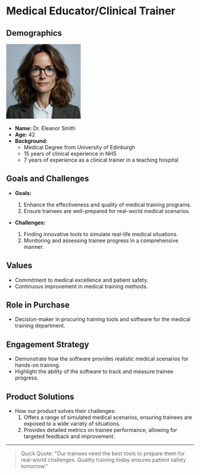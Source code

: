 # Medical Educator/Clinical Trainer

## Demographics
<img src="images/Medical Educators.webp" height=200/>

- **Name:** Dr. Eleanor Smith
- **Age:** 42
- **Background:** 
  - Medical Degree from University of Edinburgh
  - 15 years of clinical experience in NHS
  - 7 years of experience as a clinical trainer in a teaching hospital

## Goals and Challenges
- **Goals:** 
  1. Enhance the effectiveness and quality of medical training programs.
  2. Ensure trainees are well-prepared for real-world medical scenarios.
  
- **Challenges:** 
  1. Finding innovative tools to simulate real-life medical situations.
  2. Monitoring and assessing trainee progress in a comprehensive manner.

## Values
- Commitment to medical excellence and patient safety.
- Continuous improvement in medical training methods.

## Role in Purchase
- Decision-maker in procuring training tools and software for the medical training department.
  
## Engagement Strategy
- Demonstrate how the software provides realistic medical scenarios for hands-on training.
- Highlight the ability of the software to track and measure trainee progress.

## Product Solutions
- How our product solves their challenges:
  1. Offers a range of simulated medical scenarios, ensuring trainees are exposed to a wide variety of situations.
  2. Provides detailed metrics on trainee performance, allowing for targeted feedback and improvement.

---
> Quick Quote: "Our trainees need the best tools to prepare them for real-world challenges. Quality training today ensures patient safety tomorrow."